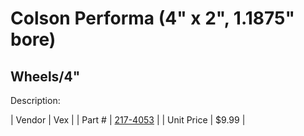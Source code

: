 # Colson Performa (4" x 2", 1.1875" bore)
## Wheels/4"
Description: 	 

| Vendor | Vex | 
| Part # | [217-4053](http://www.vexrobotics.com/vexpro/motion/wheels-and-hubs/colsonperforma.html) | 
| Unit Price | $9.99 | 
